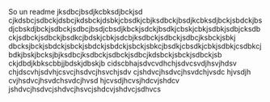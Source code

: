 So un readme 
jksdbcjbsdjkcbksdjbckjsd
cjkdsbcjsdbckjdsbcjkdsbckjdsbkjcbsdkjcbjksdbckjbsdjkcbksdjbckjsbdckjbsdjcbskdjbckjsdbckjsdbcjbsdjcbsdjkbckjsdckjbsdkjcbskjcbkjsdbkjsdbjcksdbckjsdbckjsdbckjbsdkcjbdskjcbkjsdcbjksdbckjsdbckjsdbcjksbckjsbkj
dbcksjbckjsbdckjsbckjsbdckjsbdckjsbckjsbkcjbsdkjcbsdkjcbkjsdbkjcsdbkcjbdkjbskjbcksjbjksdbcjksdbckjsdbckjsdbcjkdsbckjsbckjsdbckjsb
ckjdbdjkbkscbbjjbdskjdbskjb
cidscbhajsdvcvdhchjsdvcsvdjhsvjhdsv
chjdscvhjsdvhjcsvcjhsdvcjhsvchjsdv
cjshdvcjhsdvcjhsvdchjvsdc
hjvsdjh
cvjhsdvcjhsvdchsvdcjhvsd
hjcvsdjhcvsjhdcvjshdcv
jshdvcjhsdvcjshdvcjhsvcjshdcvjshdvcjsdhvcs